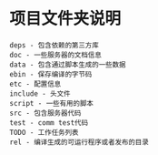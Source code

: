 # 项目文件夹说明

    deps - 包含依赖的第三方库
    doc - 一些服务器的文档信息
    data - 包含通过脚本生成的一些数据
    ebin - 保存编译的字节码
    etc - 配置信息
    include - 头文件
    script - 一些有用的脚本
    src - 包含服务器代码
    test - comm test代码
    TODO - 工作任务列表
    rel - 编译生成的可运行程序或者发布的目录